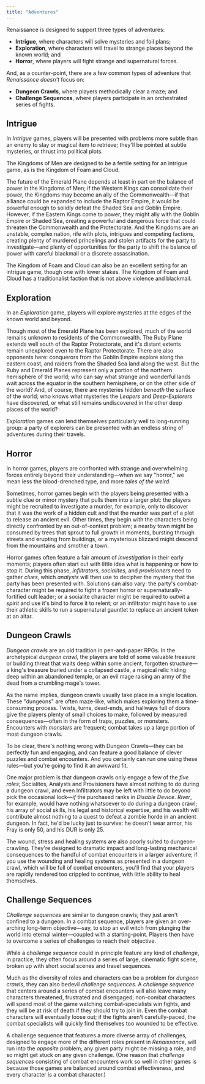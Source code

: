 ```yaml
---
title: "Adventures"
---
```


Renaissance is designed to support three types of adventures:

- **Intrigue**, where characters will solve mysteries and foil plans;
- **Exploration**, where characters will travel to strange places beyond the known world; and
- **Horror**, where players will fight strange and supernatural forces.

And, as a counter-point, there are a few common types of adventure that *Renaissance* *doesn't* focus on:

- **Dungeon Crawls**, where players methodically clear a maze; and
- **Challenge Sequences**, where players participate in an orchestrated series of fights.

## Intrigue

In *Intrigue* games, players will be presented with problems more subtle than an enemy to slay or magical item to retrieve; they'll be pointed at subtle mysteries, or thrust into political plots.

The Kingdoms of Men are designed to be a fertile setting for an intrigue game, as is the Kingdom of Foam and Cloud.

The future of the Emerald Plane depends at least in part on the balance of power in the Kingdoms of Men; if the Western Kings can consolidate their power, the Kingdoms may become an ally of the Commonwealth—if that alliance could be expanded to include the Raptor Empire, it would be powerful enough to solidly defeat the Shaded Sea and Goblin Empire.
However, if the Eastern Kings come to power, they might ally with the Goblin Empire or Shaded Sea, creating a powerful and dangerous force that could threaten the Commonwealth and the Protectorate.
And the Kingdoms are an unstable, complex nation, rife with plots, intrigues and competing factions, creating plenty of murdered princelings and stolen artifacts for the party to investigate—and plenty of opportunities for the party to shift the balance of power with careful blackmail or a discrete assassination.

The Kingdom of Foam and Cloud can also be an excellent setting for an intrigue game, though one with lower stakes.
The Kingdom of Foam and Cloud has a traditionalist faction that is not above violence and blackmail.

## Exploration

In an *Exploration* game, players will explore mysteries at the edges of the known world and beyond.

Though most of the Emerald Plane has been explored, much of the world remains unknown to residents of the Commonwealth.
The Ruby Plane extends well south of the Raptor Protectorate, and it's distant extents remain unexplored even to the Raptor Protectorate.
There are also opponents here: conquerors from the Goblin Empire explore along the eastern coast, and raiders from the Shaded Sea land along the west.
But the Ruby and Emerald Planes represent only a portion of the northern hemisphere of the world; who can say what strange and wonderful lands wait across the equator in the southern hemisphere, or on the other side of the world?
And, of course, there are mysteries hidden *beneath* the surface of the world; who knows what mysteries the *Leapers* and *Deep-Explorers* have discovered, or what still remains undiscovered in the other deep places of the world?

*Exploration* games can lend themselves particularly well to long-running group: a party of explorers can be presented with an endless string of adventures during their travels.

## Horror

In horror games, players are confronted with strange and overwhelming forces entirely beyond their understanding—when we say "horror," we mean less the blood-drenched type, and more *tales of the weird*.

Sometimes, horror games begin with the players being presented with a subtle clue or minor mystery that pulls them into a larger plot: the players might be recruited to investigate a murder, for example, only to discover that it was the work of a hidden cult and that the murder was part of a plot to release an ancient evil.
Other times, they begin with the characters being directly confronted by an out-of-context problem; a nearby town might be consumed by trees that sprout to full growth in moments, bursting through streets and erupting from buildings, or a mysterious blizzard might descend from the mountains and smother a town.

Horror games often feature a fair amount of *investigation* in their early moments; players often start out with little idea what is happening or how to stop it.
During this phase, *infiltrators*, *socialites*, and *provisioners* need to gather *clues*, which *analysts* will then use to decipher the mystery that the party has been presented with.
Solutions can also vary: the party's combat-character might be required to fight a frozen horror or supernaturally-fortified cult leader; or a socialite character might be required to outwit a *spirit* and use it's bind to force it to relent; or an infiltrator might have to use their athletic skills to run a supernatural gauntlet to replace an ancient token at an altar.

## Dungeon Crawls

*Dungeon crawls* are an old tradition in pen-and-paper RPGs.
In the archetypical *dungeon crawl,* the players are told of some valuable treasure or building threat that waits deep within some ancient, forgotten structure—a king's treasure buried under a collapsed castle, a magical relic hiding deep within an abandoned temple, or an evil mage raising an army of the dead from a crumbling mage's tower.

As the name implies, dungeon crawls usually take place in a single location.
These "dungeons" are often maze-like, which makes exploring them a time-consuming process.
Twists, turns, dead-ends, and hallways full of doors give the players plenty of small choices to make, followed by measured consequences—often in the form of traps, puzzles, or monsters.
Encounters with *monsters* are frequent; combat takes up a large portion of most dungeon crawls.

To be clear, there's nothing wrong with Dungeon Crawls—they can be perfectly fun and engaging, and can feature a good balance of clever puzzles and combat encounters.
And you certainly can run one using these rules—but you're going to find it an awkward fit.

One major problem is that dungeon crawls only engage a few of the *five roles*; Socialites, Analysts and Provisioners have almost nothing to do during a dungeon crawl, and even Infiltrators may be left with little to do beyond pick the occasional lock—*if* the purchased ranks in *Disable Device*.
*River*, for example, would have nothing whatsoever to do during a dungeon crawl; his array of social skills, his legal and historical expertise, and his wealth will contribute almost nothing to a quest to defeat a zombie horde in an ancient dungeon.
In fact, he'd be lucky just to survive: he doesn't wear armor, his Fray is only 50, and his DUR is only 25.

The wound, stress and healing systems are also poorly suited to dungeon-crawling.
They're designed to dramatic impact and long-lasting mechanical consequences to the handful of combat encounters in a larger adventure; if you use the wounding and healing systems as presented in a dungeon crawl, which will be full of combat encounters, you'll find that your players are rapidly rendered too crippled to continue, with little ability to heal themselves.

## Challenge Sequences

*Challenge sequences* are similar to dungeon crawls; they just aren't confined to a dungeon.
In a combat sequence, players are given an over-arching long-term objective—say, to stop an evil witch from plunging the world into eternal winter—coupled with a starting-point.
Players then have to overcome a series of challenges to reach their objective.

While a *challenge sequence* could in principle feature any kind of *challenge*, in practice, they often focus around a series of large, cinematic fight scene, broken up with short social scenes and travel sequences.

Much as the diversity of roles and characters can be a problem for *dungeon crawls*, they can also bedevil *challenge sequences*.
A *challenge sequence* that centers around a series of combat encounters will also leave many characters threatened, frustrated and disengaged; non-combat characters will spend most of the game watching combat-specialists win fights, and they will be at risk of death if they should try to join in.
Even the combat characters will eventually loose out; if the fights aren't carefully-paced, the combat specialists will quickly find themselves too wounded to be effective.

A challenge sequence that features a more diverse array of challenges, designed to engage more of the different roles present in *Renaissance*, will run into the *opposite* problem; any given party might be missing a role, and so might get stuck on any given challenge.
(One reason that *challenge sequences* consisting of combat encounters work so well in other games is because those games are balanced around combat effectiveness, and every character is a combat character.)